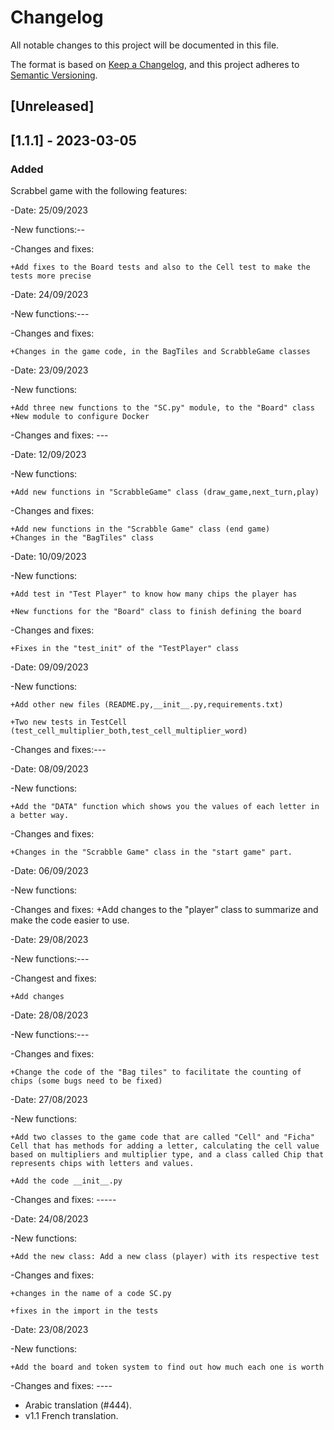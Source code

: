 # Changelog

All notable changes to this project will be documented in this file.

The format is based on [Keep a Changelog](https://keepachangelog.com/en/1.0.0/),
and this project adheres to [Semantic Versioning](https://semver.org/spec/v2.0.0.html).

## [Unreleased]

## [1.1.1] - 2023-03-05

### Added
Scrabbel game with the following features:

-Date: 25/09/2023

-New functions:--

-Changes and fixes:

    +Add fixes to the Board tests and also to the Cell test to make the tests more precise

    
-Date: 24/09/2023

-New functions:---

-Changes and fixes:

    +Changes in the game code, in the BagTiles and ScrabbleGame classes

-Date: 23/09/2023

-New functions:

    +Add three new functions to the "SC.py" module, to the "Board" class
    +New module to configure Docker

-Changes and fixes: ---

-Date: 12/09/2023

-New functions:

    +Add new functions in "ScrabbleGame" class (draw_game,next_turn,play)

-Changes and fixes:

    +Add new functions in the "Scrabble Game" class (end game)
    +Changes in the "BagTiles" class


-Date: 10/09/2023

-New functions:

    +Add test in "Test Player" to know how many chips the player has

    +New functions for the "Board" class to finish defining the board

-Changes and fixes:

    +Fixes in the "test_init" of the "TestPlayer" class

-Date: 09/09/2023

-New functions:

    +Add other new files (README.py,__init__.py,requirements.txt)

    +Two new tests in TestCell (test_cell_multiplier_both,test_cell_multiplier_word)

-Changes and fixes:---

    
-Date: 08/09/2023

-New functions:

    +Add the "DATA" function which shows you the values of each letter in a better way.

-Changes and fixes:

    +Changes in the "Scrabble Game" class in the "start game" part.

-Date: 06/09/2023

-New functions:

-Changes and fixes:
    +Add changes to the "player" class to summarize and make the code easier to use.

-Date: 29/08/2023

-New functions:---

-Changest and fixes:

    +Add changes 

-Date: 28/08/2023

-New functions:---

-Changes and fixes: 

    +Change the code of the "Bag tiles" to facilitate the counting of chips (some bugs need to be fixed)


-Date: 27/08/2023

-New functions:

    +Add two classes to the game code that are called "Cell" and "Ficha" Cell that has methods for adding a letter, calculating the cell value based on multipliers and multiplier type, and a class called Chip that represents chips with letters and values. 
    
    +Add the code __init__.py

-Changes and fixes: -----


-Date: 24/08/2023

-New functions:

    +Add the new class: Add a new class (player) with its respective test

-Changes and fixes: 

    +changes in the name of a code SC.py

    +fixes in the import in the tests

-Date: 23/08/2023

-New functions:

    +Add the board and token system to find out how much each one is worth

-Changes and fixes: ----
         

- Arabic translation (#444).
- v1.1 French translation.